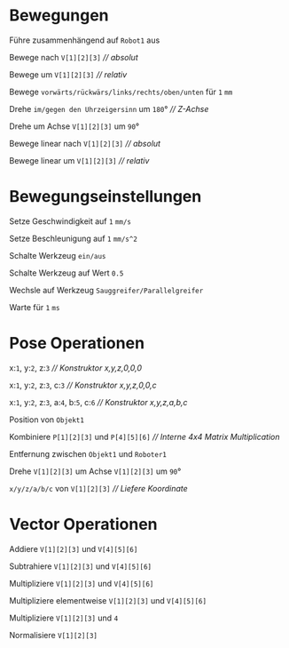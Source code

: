 # Bewegungen

Führe zusammenhängend auf `Robot1` aus

Bewege nach `V[1][2][3]` *// absolut*

Bewege um `V[1][2][3]` *// relativ*

Bewege `vorwärts/rückwärs/links/rechts/oben/unten` für `1` `mm`

Drehe `im/gegen den Uhrzeigersinn` um `180`° *// Z-Achse*

Drehe um Achse `V[1][2][3]` um `90`°

Bewege linear nach `V[1][2][3]` *// absolut*

Bewege linear um `V[1][2][3]` *// relativ*

# Bewegungseinstellungen

Setze Geschwindigkeit auf `1` `mm/s`

Setze Beschleunigung auf `1` `mm/s^2`

Schalte Werkzeug `ein/aus`

Schalte Werkzeug auf Wert `0.5`

Wechsle auf Werkzeug `Sauggreifer/Parallelgreifer`

Warte für `1` `ms`


# Pose Operationen

x:`1`, y:`2`, z:`3` *// Konstruktor x,y,z,0,0,0*

x:`1`, y:`2`, z:`3`, c:`3` *// Konstruktor x,y,z,0,0,c*

x:`1`, y:`2`, z:`3`, a:`4`, b:`5`, c:`6` *// Konstruktor x,y,z,a,b,c*

Position von `Objekt1`

Kombiniere `P[1][2][3]` und `P[4][5][6]` *// Interne 4x4 Matrix Multiplication*

Entfernung zwischen `Objekt1` und `Roboter1`

Drehe `V[1][2][3]` um Achse `V[1][2][3]` um `90`°

`x/y/z/a/b/c` von `V[1][2][3]` *// Liefere Koordinate*

# Vector Operationen

Addiere `V[1][2][3]` und `V[4][5][6]`

Subtrahiere `V[1][2][3]` und `V[4][5][6]`

Multipliziere `V[1][2][3]` und `V[4][5][6]`

Multipliziere elementweise `V[1][2][3]` und `V[4][5][6]`

Multipliziere `V[1][2][3]` und `4`

Normalisiere `V[1][2][3]`
